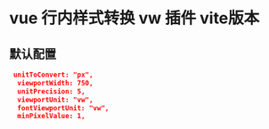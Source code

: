 # vue 行内样式转换 vw 插件 vite版本

## 默认配置

```json
 unitToConvert: "px",
  viewportWidth: 750,
  unitPrecision: 5,
  viewportUnit: "vw",
  fontViewportUnit: "vw",
  minPixelValue: 1,
```
